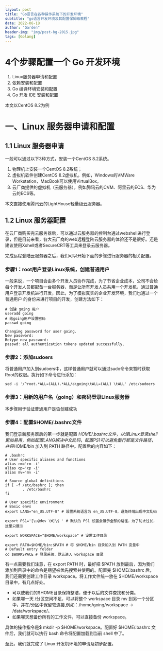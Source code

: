 ```yaml
---
layout: post
title: "Go语言在各种操作系统下的开发环境"
subtitle: "go语言开发环境及其配置保姆级教程"
date: 2022-06-18
author: "Garden"
header-img: "img/post-bg-2015.jpg"
tags: [Golang]
---
```


# 4个步骤配置一个 Go 开发环境

1. Linux服务器申请和配置
2. 依赖安装和配置
3. Go 编译环境安装和配置
4. Go 开发 IDE 安装和配置

本文以CentOS 8.2为例

# 一、Linux 服务器申请和配置
## 1.1 Linux 服务器申请
一般可以通过以下3种方式，安装一个CentOS 8.2系统。
1. 物理机上安装一个CentOS 8.2系统；
2. 虚拟机软件创建CentOS 8.2虚拟机。例如，Windows的VMWare Workstation，MacBook可以使用VirtualBox。
3. 云厂商提供的虚拟机（云服务器），例如腾讯云的CVM、阿里云的ECS、华为云的ECS等。

本文直接使用腾讯云的LightHouse轻量级云服务器。

## 1.2 Linux 服务器配置
在云厂商购买完云服务器后，可以通过云服务器的控制台通过webshell进行登录，但是目前来看，各大云厂商的web远程登陆云服务器的体验还不是很好。还是建议使用Xshell或者SecureCRT等工具来登录云服务器。

完成远程登陆云服务器之后，我们可以开始下面的步骤进行服务器的相关配置。

### 步骤1：root用户登录Linux系统，创建普通用户

一般来说，一个项目会由多个开发人员协作完成，为了节省企业成本，公司不会给每个开发人员都配备一台服务器，而是让所有开发人员共用一个开发机，通过普通用户登录开发机进行开发。因此，为了模拟真实的企业开发环境，我们也通过一个普通用户
的身份来进行项目的开发，创建方法如下：

``` shell
# 创建 going 用户
useradd going
# 给going用户设置密码
passwd going

Changing password for user going. 
New password: 
Retype new password: 
passwd: all authentication tokens updated successfully.
```

### 步骤2：添加sudoers
将普通用户加入到sudoers中，这样普通用户就可以通过sudo命令来暂时获取Root的权限。执行如下命令进行添加：
```shell
sed -i '/^root.*ALL=(ALL).*ALL/a\going\tALL=(ALL) \tALL' /etc/sudoers
```
### 步骤3：用新的用户名（going）和密码登录Linux服务器
本步骤用于验证普通用户是否创建成功

### 步骤4：配置$HOME/.bashrc文件
我们登录新服务器后的第一步就是配置 $HOME/.bashrc 文件，以使 Linux 登录 shell 更加易用，例如配置 LANG 解决中文乱码，配置 PS1 可以避免整行都是文件路径，并将$HOME/bin 加入到 PATH 路径中。配置后的内容如下：
```shell
# .bashrc 
# User specific aliases and functions 
alias rm='rm -i' 
alias cp='cp -i' 
alias mv='mv -i' 

# Source global definitions 
if [ -f /etc/bashrc ]; then 
        . /etc/bashrc 
fi

# User specific environment 
# Basic envs 
export LANG="en_US.UTF-8" # 设置系统语言为 en_US.UTF-8，避免终端出现中文乱码

export PS1='[\u@dev \W]\$ ' # 默认的 PS1 设置会展示全部的路径，为了防止过长，这里只展示

export WORKSPACE="$HOME/workspace" # 设置工作目录

export PATH=$HOME/bin:$PATH # 将 $HOME/bin 目录加入到 PATH 变量中
# Default entry folder 
cd $WORKSPACE # 登录系统，默认进入 workspace 目录
```
有一点需要我们注意，在 export PATH 时，最好把 $PATH 放到最后，因为我们添加到目录中的命令是期望被优先搜索并使用的。配置完 $HOME/.bashrc 后，我们还需要创建工作目录 workspace。将工作文件统一放在 $HOME/workspace 目录中，有几点好处。

* 可以使我们的$HOME目录保持整洁，便于以后的文件查找和分类。
* 如果哪一天 /分区空间不足，可以将整个 workspace 目录 mv 到另一个分区中，并在/分区中保留软连接,例如：/home/going/workspace -> /data/workspace/。
* 如果哪天想备份所有的工作文件，可以直接备份 workspace。

具体的操作指令是$ mkdir -p $HOME/workspace。配置好 $HOME/.bashrc 文件后，我们就可以执行 bash 命令将配置加载到当前 shell 中了。

至此，我们就完成了 Linux 开发机环境的申请及初步配置。